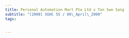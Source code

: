 ```yaml
---
title: Personal Automation Mart Pte Ltd v Tan Swe Sang 
subtitle: "[2000] SGHC 55 / 06\_April\_2000"
tags:


---
```


